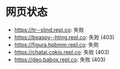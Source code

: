 # 网页状态
- https://tr--slind.repl.co: 失败
- https://beaspy--hting.repl.co: 失败 (403)
- https://figura.hpbmm.repl.co: 失败
- https://chatai.cokio.repl.co: 失败 (403)
- https://deo.babox.repl.co: 失败 (403)
